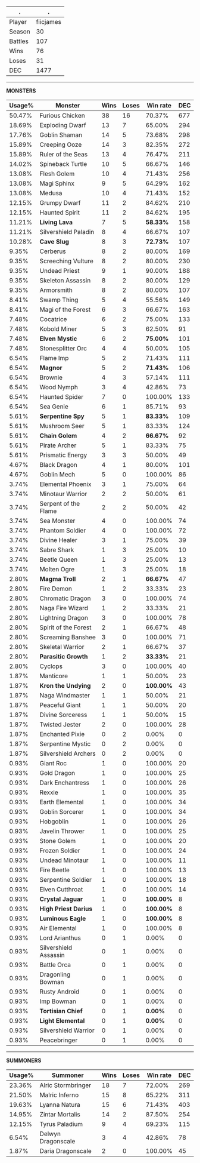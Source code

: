 .|.
|-|-
Player|fiicjames
Season|30
Battles|107
Wins|76
Loses|31
DEC|1477

---
**MONSTERS**

Usage%|Monster|Wins|Loses|Win rate|DEC|
-|-|-|-|-|-|
50.47%|Furious Chicken|38|16|70.37%|677|
18.69%|Exploding Dwarf|13|7|65.00%|294|
17.76%|Goblin Shaman|14|5|73.68%|298|
15.89%|Creeping Ooze|14|3|82.35%|272|
15.89%|Ruler of the Seas|13|4|76.47%|211|
14.02%|Spineback Turtle|10|5|66.67%|146|
13.08%|Flesh Golem|10|4|71.43%|256|
13.08%|Magi Sphinx|9|5|64.29%|162|
13.08%|Medusa|10|4|71.43%|152|
12.15%|Grumpy Dwarf|11|2|84.62%|210|
12.15%|Haunted Spirit|11|2|84.62%|195|
11.21%|**Living Lava**|7|5|**58.33%**|158|
11.21%|Silvershield Paladin|8|4|66.67%|107|
10.28%|**Cave Slug**|8|3|**72.73%**|107|
9.35%|Cerberus|8|2|80.00%|169|
9.35%|Screeching Vulture|8|2|80.00%|230|
9.35%|Undead Priest|9|1|90.00%|188|
9.35%|Skeleton Assassin|8|2|80.00%|129|
9.35%|Armorsmith|8|2|80.00%|107|
8.41%|Swamp Thing|5|4|55.56%|149|
8.41%|Magi of the Forest|6|3|66.67%|163|
7.48%|Cocatrice|6|2|75.00%|133|
7.48%|Kobold Miner|5|3|62.50%|91|
7.48%|**Elven Mystic**|6|2|**75.00%**|101|
7.48%|Stonesplitter Orc|4|4|50.00%|105|
6.54%|Flame Imp|5|2|71.43%|111|
6.54%|**Magnor**|5|2|**71.43%**|106|
6.54%|Brownie|4|3|57.14%|111|
6.54%|Wood Nymph|3|4|42.86%|73|
6.54%|Haunted Spider|7|0|100.00%|133|
6.54%|Sea Genie|6|1|85.71%|93|
5.61%|**Serpentine Spy**|5|1|**83.33%**|109|
5.61%|Mushroom Seer|5|1|83.33%|124|
5.61%|**Chain Golem**|4|2|**66.67%**|92|
5.61%|Pirate Archer|5|1|83.33%|75|
5.61%|Prismatic Energy|3|3|50.00%|49|
4.67%|Black Dragon|4|1|80.00%|101|
4.67%|Goblin Mech|5|0|100.00%|86|
3.74%|Elemental Phoenix|3|1|75.00%|64|
3.74%|Minotaur Warrior|2|2|50.00%|61|
3.74%|Serpent of the Flame|2|2|50.00%|42|
3.74%|Sea Monster|4|0|100.00%|74|
3.74%|Phantom Soldier|4|0|100.00%|72|
3.74%|Divine Healer|3|1|75.00%|39|
3.74%|Sabre Shark|1|3|25.00%|10|
3.74%|Beetle Queen|1|3|25.00%|13|
3.74%|Molten Ogre|1|3|25.00%|18|
2.80%|**Magma Troll**|2|1|**66.67%**|47|
2.80%|Fire Demon|1|2|33.33%|23|
2.80%|Chromatic Dragon|3|0|100.00%|74|
2.80%|Naga Fire Wizard|1|2|33.33%|21|
2.80%|Lightning Dragon|3|0|100.00%|78|
2.80%|Spirit of the Forest|2|1|66.67%|48|
2.80%|Screaming Banshee|3|0|100.00%|71|
2.80%|Skeletal Warrior|2|1|66.67%|37|
2.80%|**Parasitic Growth**|1|2|**33.33%**|21|
2.80%|Cyclops|3|0|100.00%|40|
1.87%|Manticore|1|1|50.00%|23|
1.87%|**Kron the Undying**|2|0|**100.00%**|43|
1.87%|Naga Windmaster|1|1|50.00%|21|
1.87%|Peaceful Giant|1|1|50.00%|20|
1.87%|Divine Sorceress|1|1|50.00%|15|
1.87%|Twisted Jester|2|0|100.00%|28|
1.87%|Enchanted Pixie|0|2|0.00%|0|
1.87%|Serpentine Mystic|0|2|0.00%|0|
1.87%|Silvershield Archers|0|2|0.00%|0|
0.93%|Giant Roc|1|0|100.00%|20|
0.93%|Gold Dragon|1|0|100.00%|25|
0.93%|Dark Enchantress|1|0|100.00%|26|
0.93%|Rexxie|1|0|100.00%|35|
0.93%|Earth Elemental|1|0|100.00%|34|
0.93%|Goblin Sorcerer|1|0|100.00%|34|
0.93%|Hobgoblin|1|0|100.00%|26|
0.93%|Javelin Thrower|1|0|100.00%|25|
0.93%|Stone Golem|1|0|100.00%|20|
0.93%|Frozen Soldier|1|0|100.00%|24|
0.93%|Undead Minotaur|1|0|100.00%|11|
0.93%|Fire Beetle|1|0|100.00%|13|
0.93%|Serpentine Soldier|1|0|100.00%|18|
0.93%|Elven Cutthroat|1|0|100.00%|14|
0.93%|**Crystal Jaguar**|1|0|**100.00%**|8|
0.93%|**High Priest Darius**|1|0|**100.00%**|8|
0.93%|**Luminous Eagle**|1|0|**100.00%**|8|
0.93%|Air Elemental|1|0|100.00%|8|
0.93%|Lord Arianthus|0|1|0.00%|0|
0.93%|Silvershield Assassin|0|1|0.00%|0|
0.93%|Battle Orca|0|1|0.00%|0|
0.93%|Dragonling Bowman|0|1|0.00%|0|
0.93%|Rusty Android|0|1|0.00%|0|
0.93%|Imp Bowman|0|1|0.00%|0|
0.93%|**Tortisian Chief**|0|1|**0.00%**|0|
0.93%|**Light Elemental**|0|1|**0.00%**|0|
0.93%|Silvershield Warrior|0|1|0.00%|0|
0.93%|Peacebringer|0|1|0.00%|0|

---
**SUMMONERS**

Usage%|Summoner|Wins|Loses|Win rate|DEC|
-|-|-|-|-|-|
23.36%|Alric Stormbringer|18|7|72.00%|269|
21.50%|Malric Inferno|15|8|65.22%|311|
19.63%|Lyanna Natura|15|6|71.43%|403|
14.95%|Zintar Mortalis|14|2|87.50%|254|
12.15%|Tyrus Paladium|9|4|69.23%|115|
6.54%|Delwyn Dragonscale|3|4|42.86%|78|
1.87%|Daria Dragonscale|2|0|100.00%|45|
